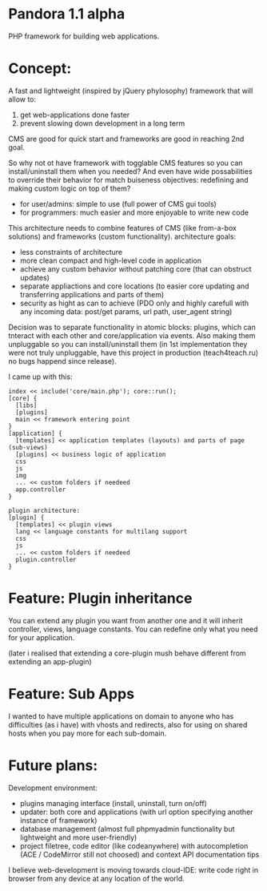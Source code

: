 # Pandora 1.1 alpha

PHP framework for building web applications.

# Concept:
A fast and lightweight (inspired by jQuery phylosophy) framework that will allow to:
1. get web-applications done faster
2. prevent slowing down development in a long term

CMS are good for quick start and frameworks are good in reaching 2nd goal.

So why not ot have framework with togglable CMS features so you can install/uninstall them when you needed?
And even have wide possabilities to override their behavior for match buiseness objectives: redefining and making custom logic on top of them?
- for user/admins: simple to use (full power of CMS gui tools)
- for programmers: much easier and more enjoyable to write new code

This architecture needs to combine features of CMS (like from-a-box solutions) and frameworks (custom functionality).
architecture goals:
- less constraints of architecture
- more clean compact and high-level code in application
- achieve any custom behavior without patching core (that can obstruct updates)
- separate appliactions and core locations (to easier core updating and transferring applications and parts of them)
- security as hight as can to achieve (PDO only and highly carefull with any incoming data: post/get params, url path, user_agent string)

Decision was to separate functionality in atomic blocks: plugins, which can tnteract with each other and core/application via events. Also making them unpluggable so you can install/uninstall them (in 1st implementation they were not truly unpluggable, have this project in production (teach4teach.ru) no bugs happend since release).

I came up with this:
```
index << include('core/main.php'); core::run();
[core] {
  [libs]
  [plugins]
  main << framework entering point
}
[application] {
  [templates] << application templates (layouts) and parts of page (sub-views)
  [plugins] << business logic of application
  css
  js
  img
  ... << custom folders if needeed
  app.controller
}

plugin architecture:
[plugin] {
  [templates] << plugin views
  lang << language constants for multilang support
  css
  js
  ... << custom folders if needeed
  plugin.controller
}
```


# Feature: Plugin inheritance
You can extend any plugin you want from another one and it will inherit controller, views, language constants. You can redefine only what you need for your application.

(later i realised that extending a core-plugin mush behave different from extending an app-plugin)


# Feature: Sub Apps
I wanted to have multiple applications on domain to anyone who has difficulties (as i have) with vhosts and redirects, also for using on shared hosts when you pay more for each sub-domain.


# Future plans:
Development environment:
- plugins managing interface (install, uninstall, turn on/off)
- updater: both core and applications (with url option specifying another instance of framework)
- database management (almost full phpmyadmin functionality but lightweight and more user-friendly)
- project filetree, code editor (like codeanywhere) with autocompletion (ACE / CodeMirror still not choosed) and context API documentation tips

I believe web-development is moving towards cloud-IDE: write code right in browser from any device at any location of the world.

